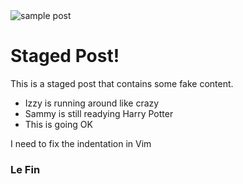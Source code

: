 <img src="/images/sample_post.png" alt="sample post"/>

# Staged Post!
This is a staged post that contains some fake content.
  - Izzy is running around like crazy
  - Sammy is still readying Harry Potter
  - This is going OK

I need to fix the indentation in Vim
### Le Fin
